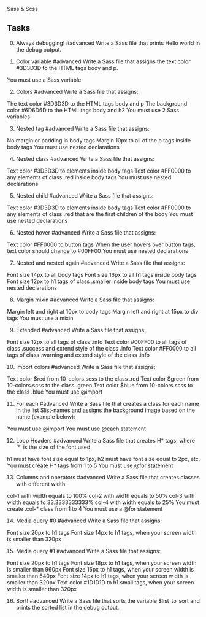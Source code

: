 Sass & Scss

## Tasks
0. Always debugging!
#advanced
Write a Sass file that prints Hello world in the debug output.

1. Color variable
#advanced
Write a Sass file that assigns the text color #3D3D3D to the HTML tags body and p.

You must use a Sass variable

2. Colors
#advanced
Write a Sass file that assigns:

The text color #3D3D3D to the HTML tags body and p
The background color #6D6D6D to the HTML tags body and h2
You must use 2 Sass variables

3. Nested tag
#advanced
Write a Sass file that assigns:

No margin or padding in body tags
Margin 10px to all of the p tags inside body tags
You must use nested declarations

4. Nested class
#advanced
Write a Sass file that assigns:

Text color #3D3D3D to elements inside body tags
Text color #FF0000 to any elements of class .red inside body tags
You must use nested declarations

5. Nested child
#advanced
Write a Sass file that assigns:

Text color #3D3D3D to elements inside body tags
Text color #FF0000 to any elements of class .red that are the first children of the body
You must use nested declarations

6. Nested hover
#advanced
Write a Sass file that assigns:

Text color #FF0000 to button tags
When the user hovers over button tags, text color should change to #00FF00
You must use nested declarations

7. Nested and nested again
#advanced
Write a Sass file that assigns:

Font size 14px to all body tags
Font size 16px to all h1 tags inside body tags
Font size 12px to h1 tags of class .smaller inside body tags
You must use nested declarations

8. Margin mixin
#advanced
Write a Sass file that assigns:

Margin left and right at 10px to body tags
Margin left and right at 15px to div tags
You must use a mixin

9. Extended
#advanced
Write a Sass file that assigns:

Font size 12px to all tags of class .info
Text color #00FF00 to all tags of class .success and extend style of the class .info
Text color #FF0000 to all tags of class .warning and extend style of the class .info

10. Import colors
#advanced
Write a Sass file that assigns:

Text color $red from 10-colors.scss to the class .red
Text color $green from 10-colors.scss to the class .green
Text color $blue from 10-colors.scss to the class .blue
You must use @import

11. For each
#advanced
Write a Sass file that creates a class for each name in the list $list-names and assigns the background image based on the name (example below):

You must use @import
You must use @each statement

12. Loop Headers
#advanced
Write a Sass file that creates H* tags, where ‘*’ is the size of the font used.

h1 must have font size equal to 1px, h2 must have font size equal to 2px, etc.
You must create H* tags from 1 to 5
You must use @for statement

13. Columns and operators
#advanced
Write a Sass file that creates classes with different width:

col-1 with width equals to 100%
col-2 with width equals to 50%
col-3 with width equals to 33.3333333333%
col-4 with width equals to 25%
You must create .col-* class from 1 to 4
You must use a @for statement

14. Media query #0
#advanced
Write a Sass file that assigns:

Font size 20px to h1 tags
Font size 14px to h1 tags, when your screen width is smaller than 320px

15. Media query #1
#advanced
Write a Sass file that assigns:

Font size 20px to h1 tags
Font size 18px to h1 tags, when your screen width is smaller than 960px
Font size 16px to h1 tags, when your screen width is smaller than 640px
Font size 14px to h1 tags, when your screen width is smaller than 320px
Text color #1D1D1D to h1.small tags, when your screen width is smaller than 320px

16. Sort!
#advanced
Write a Sass file that sorts the variable $list_to_sort and prints the sorted list in the debug output.
